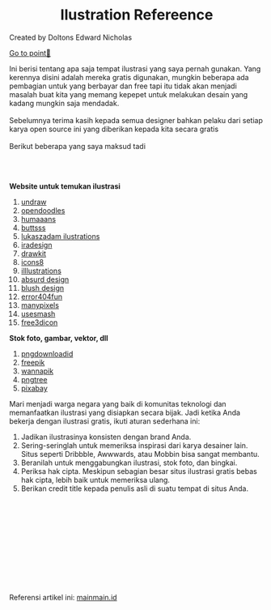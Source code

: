 <h1 align="center">Ilustration Refereence</h1>
<p>Created by Doltons Edward Nicholas</p>
<a href="#gotoPoint">Go to point🚀</a>
<p>
    Ini berisi tentang apa saja tempat ilustrasi yang saya pernah gunakan. Yang kerennya disini adalah mereka gratis digunakan, mungkin beberapa ada pembagian untuk yang berbayar dan free tapi itu tidak akan menjadi masalah buat kita yang memang kepepet untuk melakukan desain yang kadang mungkin saja mendadak. 
    <br>
    <br>
    Sebelumnya terima kasih kepada semua designer bahkan pelaku dari setiap karya open source ini yang diberikan kepada kita secara gratis
    <br>
    <br>
    Berikut beberapa yang saya maksud tadi
<p>
<br>
<br>


<p id="gotoPoint"></p>

**Website untuk temukan ilustrasi**

1. [undraw](https://undraw.co/)
2. [opendoodles](https://www.opendoodles.com/)
3. [humaaans](https://www.humaaans.com/)
4. [buttsss](https://www.buttsss.com/)
5. [lukaszadam ilustrations](https://lukaszadam.com/illustrations)
6. [iradesign](https://iradesign.io/)
7. [drawkit](https://www.drawkit.io/)
8. [icons8](https://icons8.com/illustrations)
9.  [illlustrations](https://illlustrations.co/)
10. [absurd design](https://absurd.design/)
11. [blush design](https://blush.design/)
12. [error404fun](https://error404.fun/)
13. [manypixels](https://www.wannapik.com/)
14. [usesmash](https://usesmash.com/)
15. [free3dicon](https://free3dicon.com/)


**Stok foto, gambar, vektor, dll**

1. [pngdownloadid](https://www.pngdownload.id/)
2. [freepik](https://www.freepik.com/)
3. [wannapik](https://www.wannapik.com/)
4. [pngtree](https://pngtree.com/)
5. [pixabay](https://pixabay.com/)
   

Mari menjadi warga negara yang baik di komunitas teknologi dan memanfaatkan ilustrasi yang disiapkan secara bijak. Jadi ketika Anda bekerja dengan ilustrasi gratis, ikuti aturan sederhana ini:

1. Jadikan ilustrasinya konsisten dengan brand Anda.
2. Sering-seringlah untuk memeriksa inspirasi dari karya desainer lain. Situs seperti Dribbble, Awwwards, atau Mobbin bisa sangat membantu.
3. Beranilah untuk menggabungkan ilustrasi, stok foto, dan bingkai.
4. Periksa hak cipta. Meskipun sebagian besar situs ilustrasi gratis bebas hak cipta, lebih baik untuk memeriksa ulang.
5. Berikan credit title kepada penulis asli di suatu tempat di situs Anda.

<br>
<br>
<br>
<br>
<br>
<br>
<br>
<br>
<br>
<br>

Referensi artikel ini:
[mainmain.id](https://www.mainmain.id/r/8506/7-rekomendasi-website-penyedia-ilustrasi-kece-untuk-mempercantik-desain-kamu)
